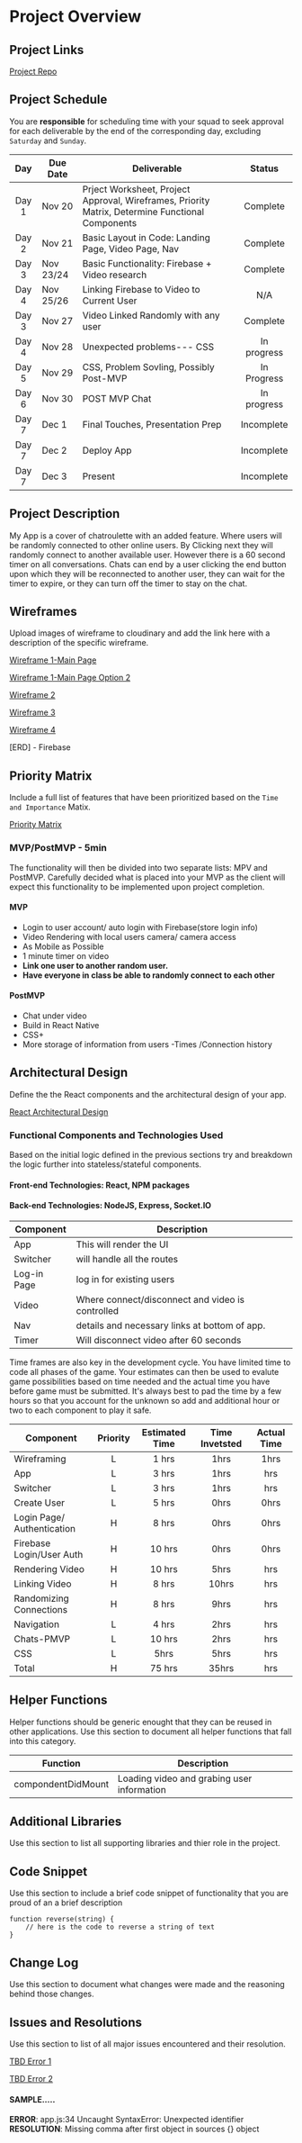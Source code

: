 # Project Overview

## Project Links
[Project Repo](https://git.generalassemb.ly/agorfine/Project3-Instagram)

## Project Schedule

You are **responsible** for scheduling time with your squad to seek approval for each deliverable by the end of the corresponding day, excluding `Saturday` and `Sunday`.

|  Day | Due Date | Deliverable | Status
|:---:|---|---|:---:|
|Day 1| Nov 20 | Prject Worksheet, Project Approval, Wireframes, Priority Matrix, Determine Functional Components | Complete
|Day 2| Nov 21 | Basic Layout in Code: Landing Page, Video Page, Nav | Complete
|Day 3| Nov 23/24 | Basic Functionality: Firebase + Video research | Complete
|Day 4| Nov 25/26 | Linking Firebase to Video to Current User | N/A
|Day 3| Nov 27 | Video Linked Randomly with any user | Complete
|Day 4| Nov 28 | Unexpected problems--- CSS |  In progress
|Day 5| Nov 29 | CSS, Problem Sovling, Possibly Post-MVP  | In Progress
|Day 6| Nov 30 | POST MVP Chat | In progress
|Day 7| Dec 1 | Final Touches, Presentation Prep | Incomplete
|Day 7| Dec 2 | Deploy App | Incomplete
|Day 7| Dec 3 | Present | Incomplete


## Project Description

My App is a cover of chatroulette with an added feature. Where users will be randomly connected to other online users. By Clicking next they will randomly connect to another available user. However there is a 60 second timer on all conversations. Chats can end by a user clicking the end button upon which they will be reconnected to another user, they can wait for the timer to expire, or they can turn off the timer to stay on the chat.


## Wireframes

Upload images of wireframe to cloudinary and add the link here with a description of the specific wireframe.

[Wireframe 1-Main Page](https://imgur.com/p4ubzLp "Wireframe")

[Wireframe 1-Main Page Option 2](https://imgur.com/3dGH0yd "Wireframe")

[Wireframe 2](https://imgur.com/xq7JNU4 "Wireframe")

[Wireframe 3](https://imgur.com/q3lat2u "Wireframe")

[Wireframe 4](https://imgur.com/11BW0U2 "Wireframe")

[ERD] - Firebase

## Priority Matrix

Include a full list of features that have been prioritized based on the `Time and Importance` Matix.  

[Priority Matrix](https://imgur.com/G8OfJif "Priority Matrix")


### MVP/PostMVP - 5min

The functionality will then be divided into two separate lists: MPV and PostMVP.  Carefully decided what is placed into your MVP as the client will expect this functionality to be implemented upon project completion.  

#### MVP 

- Login to user account/ auto login with Firebase(store login info)
- Video Rendering with local users camera/ camera access
- As Mobile as Possible
- 1 minute timer on video
- **Link one user to another random user.**
- **Have everyone in class be able to randomly connect to each other**


#### PostMVP 

- Chat under video
- Build in React Native
- CSS+
- More storage of information from users -Times /Connection history


## Architectural Design

Define the the React components and the architectural design of your app.

[React Architectural Design](https://imgur.com/7oEldqm)


### Functional Components and Technologies Used

Based on the initial logic defined in the previous sections try and breakdown the logic further into stateless/stateful components. 

#### Front-end Technologies: React, NPM packages

#### Back-end Technologies: NodeJS, Express, Socket.IO

| Component | Description | 
| --- | --- |  
| App | This will render the UI | 
| Switcher | will handle all the routes | 
| Log-in Page | log in for existing users | 
| Video | Where connect/disconnect and video is controlled| 
| Nav | details and necessary links at bottom of app.| 
| Timer | Will disconnect video after 60 seconds | 

Time frames are also key in the development cycle.  You have limited time to code all phases of the game.  Your estimates can then be used to evalute game possibilities based on time needed and the actual time you have before game must be submitted. It's always best to pad the time by a few hours so that you account for the unknown so add and additional hour or two to each component to play it safe.

| Component | Priority | Estimated Time | Time Invetsted | Actual Time |
| --- | :---: |  :---: | :---: | :---: |
| Wireframing| L | 1 hrs | 1hrs | 1hrs |
| App | L | 3 hrs | 1hrs | hrs |
| Switcher | L | 3 hrs| 1hrs | hrs |
| Create User | L | 5 hrs | 0hrs | 0hrs |
| Login Page/ Authentication | H | 8 hrs | 0hrs | 0hrs |
| Firebase Login/User Auth | H | 10 hrs| 0hrs | 0hrs |
| Rendering Video | H | 10 hrs| 5hrs | hrs |
| Linking Video | H | 8 hrs| 10hrs | hrs |
| Randomizing Connections | H | 8 hrs| 9hrs | hrs |
| Navigation | L | 4 hrs | 2hrs | hrs |
| Chats-PMVP | L | 10 hrs | 2hrs | hrs |
| CSS| L | 5hrs | 5hrs | hrs |
| Total | H | 75 hrs| 35hrs | hrs |


## Helper Functions
Helper functions should be generic enought that they can be reused in other applications. Use this section to document all helper functions that fall into this category.

| Function | Description | 
| --- | --- |  
| compondentDidMount | Loading video and grabing user information| 

## Additional Libraries
 Use this section to list all supporting libraries and thier role in the project. 


## Code Snippet

Use this section to include a brief code snippet of functionality that you are proud of an a brief description  

```
function reverse(string) {
	// here is the code to reverse a string of text
}
```

## Change Log
 Use this section to document what changes were made and the reasoning behind those changes.  

## Issues and Resolutions
 Use this section to list of all major issues encountered and their resolution.

 [TBD Error 1]()

 [TBD Error 2]()

#### SAMPLE.....
**ERROR**: app.js:34 Uncaught SyntaxError: Unexpected identifier                                
**RESOLUTION**: Missing comma after first object in sources {} object
